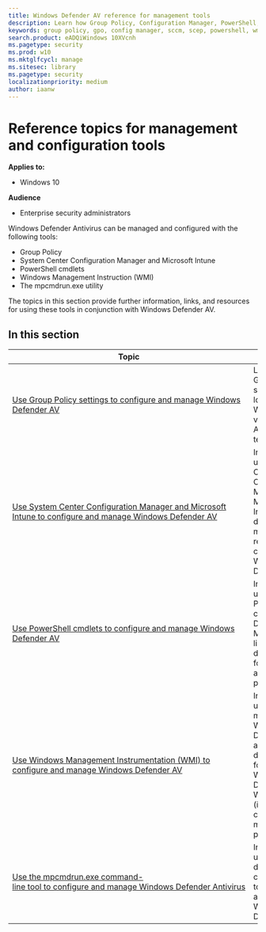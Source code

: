 ```yaml
---
title: Windows Defender AV reference for management tools
description: Learn how Group Policy, Configuration Manager, PowerShell, WMI, Intune, and the comman line can be used to manage Windows Defender AV
keywords: group policy, gpo, config manager, sccm, scep, powershell, wmi, intune, defender, antivirus, antimalware, security, protection
search.product: eADQiWindows 10XVcnh
ms.pagetype: security
ms.prod: w10
ms.mktglfcycl: manage
ms.sitesec: library
ms.pagetype: security
localizationpriority: medium
author: iaanw
---
```


# Reference topics for management and configuration tools

**Applies to:**

- Windows 10

**Audience**

- Enterprise security administrators

Windows Defender Antivirus can be managed and configured with the following tools:

- Group Policy
- System Center Configuration Manager and Microsoft Intune
- PowerShell cmdlets
- Windows Management Instruction (WMI)
- The mpcmdrun.exe utility

The topics in this section provide further information, links, and resources for using these tools in conjunction with Windows Defender AV.

## In this section

Topic | Description 
---|---
[Use Group Policy settings to configure and manage Windows Defender AV](use-group-policy-windows-defender-antivirus.md)|List of all Group Policy settings located in the Windows 10, version 1703 ADMX templates
[Use System Center Configuration Manager and Microsoft Intune to configure and manage Windows Defender AV](use-intune-config-manager-windows-defender-antivirus.md)|Information on using System Center Configuration Manager and Microsoft Intune to deploy, manage, report, and configure Windows Defender AV
[Use PowerShell cmdlets to configure and manage Windows Defender AV](use-powershell-cmdlets-windows-defender-antivirus.md)|Instructions on using PowerShell cmdlets in the Defender Module and links to documentation for all cmdlets and allowed parameters
[Use Windows Management Instrumentation (WMI) to configure and manage Windows Defender AV](use-wmi-windows-defender-antivirus.md)| Instructions on using WMI to manage Windows Defender AV and links to documentation for the Windows Defender WMIv2 APIs (including all classes, methods, and properties)
[Use the mpcmdrun.exe command-line tool to configure and manage Windows Defender Antivirus](command-line-arguments-windows-defender-antivirus.md)|Instructions on using the dedicated command-line tool to manage and use Windows Defender AV

